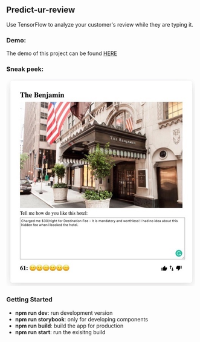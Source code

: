## Predict-ur-review
Use TensorFlow to analyze your customer's review while they are typing it.

### Demo:
The demo of this project can be found [HERE](https://predict-ur-review.herokuapp.com/)

### Sneak peek:
<div align="left">
    <img src="/public/doc/readme_01.jpg" >
</div>

### Getting Started
<ul>
    <li><b>npm run dev</b>: run development version</li>
    <li><b>npm run storybook</b>: only for developing components</li>
    <li><b>npm run build</b>: build the app for production</li>
    <li><b>npm run start</b>: run the exisitng build</li>
</ul>
